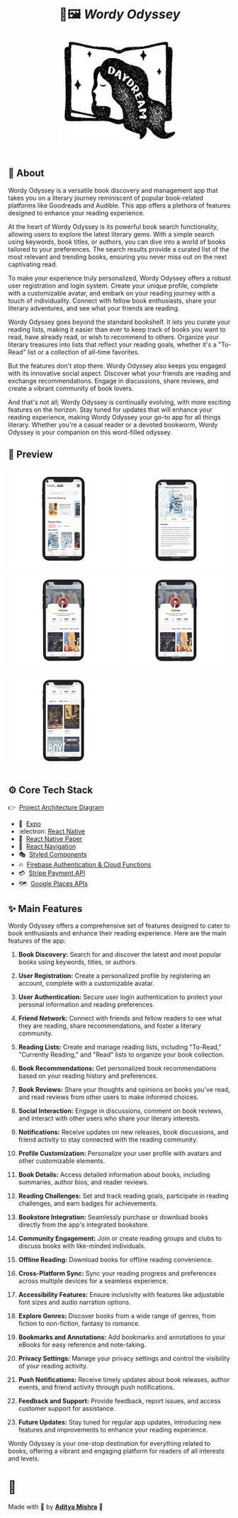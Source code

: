 <!-- <p align="center">
  <a href="#calling-about">About</a>&nbsp;&nbsp;&nbsp;|&nbsp;&nbsp;&nbsp;
  <a href="#eyes-preview">Preview</a>&nbsp;&nbsp;&nbsp;|&nbsp;&nbsp;&nbsp;
  <a href="#gear-core-tech-stack">Tech Stack</a>&nbsp;&nbsp;&nbsp;|&nbsp;&nbsp;&nbsp;
  <a href="#sparkles-main-features">Features</a>&nbsp;&nbsp;&nbsp;|&nbsp;&nbsp;&nbsp;
  <a href="#camera_flash-screenshots">Screenshots</a>&nbsp;&nbsp;&nbsp;|&nbsp;&nbsp;&nbsp;
  <a href="#memo-license-">License</a>&nbsp;&nbsp;&nbsp;|&nbsp;&nbsp;&nbsp;
  <a href="#warning-disclaimer">Disclaimer</a>
</p> -->

<h1 align="center">
 📖🖼 <em>Wordy Odyssey </em>
</h1>

<div align="center">
  <img src="/assets/logo.png" alt="App brand icon" width = "250"  />
</div>

<br />

## :calling: About

Wordy Odyssey is a versatile book discovery and management app that takes you on a literary journey reminiscent of popular book-related platforms like Goodreads and Audible. This app offers a plethora of features designed to enhance your reading experience.

At the heart of Wordy Odyssey is its powerful book search functionality, allowing users to explore the latest literary gems. With a simple search using keywords, book titles, or authors, you can dive into a world of books tailored to your preferences. The search results provide a curated list of the most relevant and trending books, ensuring you never miss out on the next captivating read.

To make your experience truly personalized, Wordy Odyssey offers a robust user registration and login system. Create your unique profile, complete with a customizable avatar, and embark on your reading journey with a touch of individuality. Connect with fellow book enthusiasts, share your literary adventures, and see what your friends are reading.

Wordy Odyssey goes beyond the standard bookshelf. It lets you curate your reading lists, making it easier than ever to keep track of books you want to read, have already read, or wish to recommend to others. Organize your literary treasures into lists that reflect your reading goals, whether it's a "To-Read" list or a collection of all-time favorites.

But the features don't stop there. Wordy Odyssey also keeps you engaged with its innovative social aspect. Discover what your friends are reading and exchange recommendations. Engage in discussions, share reviews, and create a vibrant community of book lovers.

And that's not all; Wordy Odyssey is continually evolving, with more exciting features on the horizon. Stay tuned for updates that will enhance your reading experience, making Wordy Odyssey your go-to app for all things literary. Whether you're a casual reader or a devoted bookworm, Wordy Odyssey is your companion on this word-filled odyssey.

## :eyes: Preview

<p>
    <img src="./assets/screenshots/Rectangle (4).png" width="250">
   <img src="./assets/screenshots/Rectangle (2).png" width="250">
   <img src="./assets/screenshots/Rectangle (1).png" width="250">
   <img src="./assets/screenshots/Rectangle (3).png" width="250">
   <img src="./assets/screenshots/Rectangle.png" width="250">
</p>

## :gear: Core Tech Stack

👉&nbsp; [Project Architecture Diagram](https://lucid.app/lucidchart/invitations/accept/inv_6fab6816-4e33-4ab2-9039-1cab4f972b3d "YumMeals App Architecture Diagram")

- :arrow_up_small:&nbsp; [Expo](https://expo.io/ "Expo")
- :electron:&nbsp;[React Native](https://reactnative.dev/ "React Native")
- :page_with_curl:&nbsp; [React Native Paper](https://callstack.github.io/react-native-paper/index.html "React Native Paper")
- :link:&nbsp; [React Navigation](https://reactnavigation.org/ "React Navigation")
- :performing_arts:&nbsp; [Styled Components](https://styled-components.com/ "Styled Components")
- :fire:&nbsp; [Firebase Authentication & Cloud Functions](https://firebase.google.com/)
- :credit_card:&nbsp; [Stripe Payment API](https://stripe.com/docs/payments "Stripe Payments")
- :world_map:&nbsp; [Google Places APIs](https://developers.google.com/maps/documentation/places/web-service/overview "Google Places APIs")

## :sparkles: Main Features

Wordy Odyssey offers a comprehensive set of features designed to cater to book enthusiasts and enhance their reading experience. Here are the main features of the app:

1. **Book Discovery:** Search for and discover the latest and most popular books using keywords, titles, or authors.

2. **User Registration:** Create a personalized profile by registering an account, complete with a customizable avatar.

3. **User Authentication:** Secure user login authentication to protect your personal information and reading preferences.

4. **Friend Network:** Connect with friends and fellow readers to see what they are reading, share recommendations, and foster a literary community.

5. **Reading Lists:** Create and manage reading lists, including "To-Read," "Currently Reading," and "Read" lists to organize your book collection.

6. **Book Recommendations:** Get personalized book recommendations based on your reading history and preferences.

7. **Book Reviews:** Share your thoughts and opinions on books you've read, and read reviews from other users to make informed choices.

8. **Social Interaction:** Engage in discussions, comment on book reviews, and interact with other users who share your literary interests.

9. **Notifications:** Receive updates on new releases, book discussions, and friend activity to stay connected with the reading community.

10. **Profile Customization:** Personalize your user profile with avatars and other customizable elements.

11. **Book Details:** Access detailed information about books, including summaries, author bios, and reader reviews.

12. **Reading Challenges:** Set and track reading goals, participate in reading challenges, and earn badges for achievements.

13. **Bookstore Integration:** Seamlessly purchase or download books directly from the app's integrated bookstore.

14. **Community Engagement:** Join or create reading groups and clubs to discuss books with like-minded individuals.

15. **Offline Reading:** Download books for offline reading convenience.

16. **Cross-Platform Sync:** Sync your reading progress and preferences across multiple devices for a seamless experience.

17. **Accessibility Features:** Ensure inclusivity with features like adjustable font sizes and audio narration options.

18. **Explore Genres:** Discover books from a wide range of genres, from fiction to non-fiction, fantasy to romance.

19. **Bookmarks and Annotations:** Add bookmarks and annotations to your eBooks for easy reference and note-taking.

20. **Privacy Settings:** Manage your privacy settings and control the visibility of your reading activity.

21. **Push Notifications:** Receive timely updates about book releases, author events, and friend activity through push notifications.

22. **Feedback and Support:** Provide feedback, report issues, and access customer support for assistance.

23. **Future Updates:** Stay tuned for regular app updates, introducing new features and improvements to enhance your reading experience.

Wordy Odyssey is your one-stop destination for everything related to books, offering a vibrant and engaging platform for readers of all interests and levels.

# :closed_book:

Made with 💖 by [**Aditya Mishra**](https://www.linkedin.com/in/adityad12/) 🚀
